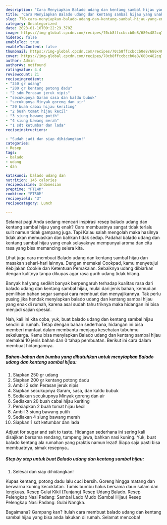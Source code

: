 ```yaml
---
description: "Cara Menyiapkan Balado udang dan kentang sambal hijau yang Enak Banget, Buat Buka Puasa}"
title: "Cara Menyiapkan Balado udang dan kentang sambal hijau yang Enak Banget, Buat Buka Puasa}"
slug: 770-cara-menyiapkan-balado-udang-dan-kentang-sambal-hijau-yang-enak-banget-buat-buka-puasa
category: Uncategorized
date: 2023-01-10T09:22:29.370Z
image: https://img-global.cpcdn.com/recipes/70cb8ffccbccb0e8/680x482cq70/balado-udang-dan-kentang-sambal-hijau-foto-resep-utama.jpg
hideToc: false
enableToc: true
enableTocContent: false
thumbnail: https://img-global.cpcdn.com/recipes/70cb8ffccbccb0e8/680x482cq70/balado-udang-dan-kentang-sambal-hijau-foto-resep-utama.jpg
cover: https://img-global.cpcdn.com/recipes/70cb8ffccbccb0e8/680x482cq70/balado-udang-dan-kentang-sambal-hijau-foto-resep-utama.jpg
author: Admin
authorAv: notfound
ratingvalue: 4.4
reviewcount: 21
recipeingredient:
- "250 gr udang"
- "200 gr kentang potong dadu"
- "2 sdm Perasan jeruk nipis"
- "secukupnya Garam sasa dan kaldu bubuk"
- "secukupnya Minyak goreng dan air"
- "20 buah cabai hijau keriting"
- "2 buah tomat hijau kecil"
- "3 siung bawang putih"
- "4 siung bawang merah"
- "1 sdt ketumbar dan lada"
recipeinstructions:

- "Sudah jadi dan siap dihidangkan!"
categories:
- Resep
tags:
- balado
- udang
- dan

katakunci: balado udang dan 
nutrition: 145 calories
recipecuisine: Indonesian
preptime: "PT14M"
cooktime: "PT50M"
recipeyield: "3"
recipecategory: Lunch

---
```



Selamat pagi Anda sedang mencari inspirasi resep balado udang dan kentang sambal hijau yang enak? Cara membuatnya sangat tidak terlalu sulit namun tidak gampang juga. Tapi Kalau salah mengolah maka hasilnya tidak akan memuaskan dan bahkan tidak sedap. Padahal balado udang dan kentang sambal hijau yang enak selayaknya mempunyai aroma dan cita rasa yang bisa memancing selera kita.


Lihat juga cara membuat Balado udang dan kentang sambal hijau dan masakan sehari-hari lainnya. Dengan memakai Cookpad, kamu menyetujui Kebijakan Cookie dan Ketentuan Pemakaian. Sebaiknya udang dibiarkan dengan kulitnya tanpa dikupas agar rasa gurih udang tidak hilang.

Banyak hal yang sedikit banyak berpengaruh terhadap kualitas rasa dari balado udang dan kentang sambal hijau, mulai dari jenis bahan, kemudian pemilihan bahan segar sampai cara membuat dan menyajikannya. Tak perlu pusing jika hendak menyiapkan balado udang dan kentang sambal hijau yang enak di rumah, karena asal sudah tahu triknya maka hidangan ini bisa menjadi sajian spesial.


Nah, kali ini kita coba, yuk, buat balado udang dan kentang sambal hijau sendiri di rumah. Tetap dengan bahan sederhana, hidangan ini bisa memberi manfaat dalam membantu menjaga kesehatan tubuhmu sekeluarga. Kamu bisa menyiapkan Balado udang dan kentang sambal hijau memakai 10 jenis bahan dan 0 tahap pembuatan. Berikut ini cara dalam membuat hidangannya.

<!--inarticleads1-->

##### Bahan-bahan dan bumbu yang dibutuhkan untuk menyiapkan Balado udang dan kentang sambal hijau:

1. Siapkan 250 gr udang
1. Siapkan 200 gr kentang potong dadu
1. Ambil 2 sdm Perasan jeruk nipis
1. Siapkan secukupnya Garam, sasa, dan kaldu bubuk
1. Sediakan secukupnya Minyak goreng dan air
1. Sediakan 20 buah cabai hijau keriting
1. Persiapkan 2 buah tomat hijau kecil
1. Ambil 3 siung bawang putih
1. Sediakan 4 siung bawang merah
1. Siapkan 1 sdt ketumbar dan lada


Adjust for sugar and salt to taste. Hidangan sederhana ini sering kali disajikan bersama rendang, tumpeng jawa, bahkan nasi kuning. Yuk, buat balado kentang ala rumahan yang praktis namun lezat! Siapa saja pasti bisa membuatnya, simak resepnya.. 

<!--inarticleads2-->

##### Step by step untuk buat Balado udang dan kentang sambal hijau:


1. Selesai dan siap dihidangkan!

Kupas kentang, potong dadu lalu cuci bersih. Goreng hingga matang dan berwarna kuning kecoklatan. Tumis bumbu halus bersama daun salam dan lengkuas. Resep Gulai Kikil (Tunjang) Resep Udang Balado. Resep Pelengkap Nasi Padang: Sambal Lado Mudo (Sambal Hijau) Resep Pelengkap Nasi Padang: Gulai Nangka. 

Bagaimana? Gampang kan? Itulah cara membuat balado udang dan kentang sambal hijau yang bisa anda lakukan di rumah. Selamat mencoba!
